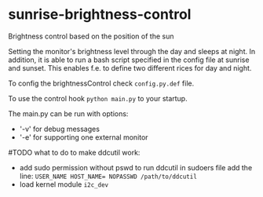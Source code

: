 # sunrise-brightness-control
Brightness control based on the position of the sun

Setting the monitor's brightness level through the day and sleeps at night.
In addition, it is able to run a bash script specified in the config file at
sunrise and sunset. This enables f.e. to define two different rices for day
and night.

To config the brightnessControl check `config.py.def` file.

To use the control hook `python main.py` to your startup.

The main.py can be run with options:
- '-v' for debug messages
- '-e' for supporting one external monitor

#TODO
what to do to make ddcutil work:
- add sudo permission without pswd to run ddcutil
  in sudoers file add the line: ```USER_NAME HOST_NAME= NOPASSWD /path/to/ddcutil```
- load kernel module `i2c_dev`

